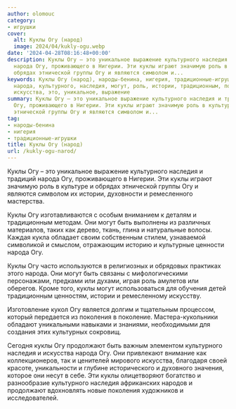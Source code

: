 ```yaml
---
author: olomouc
category:
- игрушки
cover:
  alt: Куклы Огу (народ)
  image: 2024/04/kukly-ogu.webp
date: '2024-04-28T08:16:48+00:00'
description: Куклы Огу – это уникальное выражение культурного наследия и традиций
  народа Огу, проживающего в Нигерии. Эти куклы играют значимую роль в культуре и
  обрядах этнической группы Огу и являются символом и...
keywords: Куклы Огу (народ), народы-бенина, нигерия, традиционные-игрушки, огу, куклы,
  народа, культурного, наследия, могут, роль, истории, традиционным, поколения, продолжают,
  искусства, это, уникальное, выражение
summary: Куклы Огу – это уникальное выражение культурного наследия и традиций народа
  Огу, проживающего в Нигерии. Эти куклы играют значимую роль в культуре и обрядах
  этнической группы Огу и являются символом и...
tag:
- народы-бенина
- нигерия
- традиционные-игрушки
title: Куклы Огу (народ)
url: /kukly-ogu-narod/
---
```


Куклы Огу – это уникальное выражение культурного наследия и традиций народа Огу, проживающего в Нигерии. Эти куклы играют значимую роль в культуре и обрядах этнической группы Огу и являются символом их истории, духовности и ремесленного мастерства.

Куклы Огу изготавливаются с особым вниманием к деталям и традиционным методам. Они могут быть выполнены из различных материалов, таких как дерево, ткань, глина и натуральные волосы. Каждая кукла обладает своим собственным стилем, узнаваемой символикой и смыслом, отражающим историю и культурные ценности народа Огу.

Куклы Огу часто используются в религиозных и обрядовых практиках этого народа. Они могут быть связаны с мифологическими персонажами, предками или духами, играя роль амулетов или оберегов. Кроме того, куклы могут использоваться для обучения детей традиционным ценностям, истории и ремесленному искусству.

Изготовление кукол Огу является долгим и тщательным процессом, который передается из поколения в поколение. Мастера-кукольники обладают уникальными навыками и знаниями, необходимыми для создания этих культурных сокровищ.

Сегодня куклы Огу продолжают быть важным элементом культурного наследия и искусства народа Огу. Они привлекают внимание как коллекционеров, так и ценителей мирового искусства, благодаря своей красоте, уникальности и глубине исторического и духовного значения, которое они несут в себе. Эти куклы олицетворяют богатство и разнообразие культурного наследия африканских народов и продолжают вдохновлять новые поколения художников и исследователей.